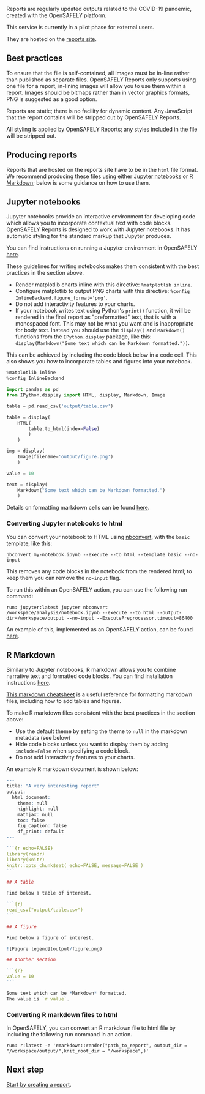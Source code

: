 Reports are regularly updated outputs related to the COVID-19 pandemic, created with the OpenSAFELY platform.

This service is currently in a pilot phase for external users.

They are hosted on the [reports site](https://reports.opensafely.org).

## Best practices
To ensure that the file is self-contained, all images must be in-line rather than published as separate files.
OpenSAFELY Reports only supports using one file for a report, in-lining images will allow you to use them within a report.
Images should be bitmaps rather than in vector graphics formats, PNG is suggested as a good option.

Reports are static; there is no facility for dynamic content.
Any JavaScript that the report contains will be stripped out by OpenSAFELY Reports.

All styling is applied by OpenSAFELY Reports; any styles included in the file will be stripped out.

## Producing reports

Reports that are hosted on the reports site have to be in the `html` file format. We recommend producing these files using either [Jupyter notebooks](https://jupyter.org/) or [R Markdown](https://rmarkdown.rstudio.com/index.html); below is some guidance on how to use them.
## Jupyter notebooks

Jupyter notebooks provide an interactive environment for developing code which allows you to incorporate contextual text with code blocks. OpenSAFELY Reports is designed to work with Jupyter notebooks. It has automatic styling for the standard markup that Jupyter produces.

You can find instructions on running a Jupyter environment in OpenSAFELY [here](
https://docs.opensafely.org/opensafely-cli/#jupyter-running-jupyterlab).

These guidelines for writing notebooks makes them consistent with the best practices in the section above.

* Render matplotlib charts inline with this directive: `%matplotlib inline`.
* Configure matplotlib to output PNG charts with this directive: `%config InlineBackend.figure_format='png'`.
* Do not add interactivity features to your charts.
* If your notebook writes text using Python's `print()` function, it will be rendered in the final report as "preformatted" text, that is with a monospaced font. This may not be what you want and is inappropriate for body text. Instead you should use the `display()` and `Markdown()` functions from the `IPython.display` package, like this: `display(Markdown("Some text which can be Markdown formatted."))`.

This can be achieved by including the code block below in a code cell. This also shows you how to incorporate tables and figures into your notebook.

```python
%matplotlib inline
%config InlineBackend

import pandas as pd
from IPython.display import HTML, display, Markdown, Image

table = pd.read_csv('output/table.csv')

table = display(
    HTML(
        table.to_html(index=False)
        )
    )

img = display(
    Image(filename='output/figure.png')
    )

value = 10

text = display(
    Markdown("Some text which can be Markdown formatted.")
    )
```

Details on formatting markdown cells can be found [here](https://github.com/adam-p/markdown-here/wiki/Markdown-Cheatsheet).
### Converting Jupyter notebooks to html

You can convert your notebook to HTML using [nbconvert](https://nbconvert.readthedocs.io/en/latest/), with the `basic` template, like this: 

```
nbconvert my-notebook.ipynb --execute --to html --template basic --no-input
```

This removes any code blocks in the notebook from the rendered html; to keep them you can remove the `no-input` flag. 

To run this within an OpenSAFELY action, you can use the following run command:

```
run: jupyter:latest jupyter nbconvert /workspace/analysis/notebook.ipynb --execute --to html --output-dir=/workspace/output --no-input --ExecutePreprocessor.timeout=86400
```

An example of this, implemented as an OpenSAFELY action, can be found [here](https://github.com/opensafely/mechanical-valve-anticoag/blob/1f158504ba5a74470b11c8d73311fb2859d67cb7/project.yaml#L53-L63).

## R Markdown

Similarly to Jupyter notebooks, R markdown allows you to combine narrative text and formatted code blocks. You can find installation instructions [here](https://rmarkdown.rstudio.com/lesson-1.html#installation).

[This markdown cheatsheet](https://github.com/adam-p/markdown-here/wiki/Markdown-Cheatsheet) is a useful reference for formatting markdown files, including how to add tables and figures.

To make R markdown files consistent with the best practices in the section above:

* Use the default theme by setting the theme to `null` in the markdown metadata (see below)
* Hide code blocks unless you want to display them by adding `include=False` when specifying a code block.
* Do not add interactivity features to your charts.

An example R markdown document is shown below:

````r
---
title: "A very interesting report"
output: 
  html_document:
    theme: null
    highlight: null
    mathjax: null
    toc: false
    fig_caption: false
    df_print: default
---

```{r echo=FALSE}
library(readr)
library(knitr)
knitr::opts_chunk$set( echo=FALSE, message=FALSE )
```

## A table

Find below a table of interest.

```{r}
read_csv("output/table.csv")
```

## A figure

Find below a figure of interest.

![Figure legend](output/figure.png)

## Another section

```{r}
value = 10
```

Some text which can be *Markdown* formatted.
The value is `r value`.

````

### Converting R markdown files to html

In OpenSAFELY, you can convert an R markdown file to html file by including the following run command in an action.

```
run: r:latest -e 'rmarkdown::render("path_to_report", output_dir = "/workspace/output/",knit_root_dir = "/workspace",)'    
```

## Next step
[Start by creating a report](./create-a-draft.md).
